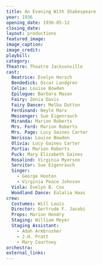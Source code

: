 ```yaml
---
title: An Evening With Shakespeare
year: 1936
opening_date: 1936-05-12
closing_date: 
layout: productions
featured_image: 
image_caption:
image_credit:
playbill: 
category: 
Theatre: Theatre Jacksonville
cast:
  Beatrice: Evelyn Horsch
  Bendedick: Oscar Landgren
  Celia: Louise Bowden
  Epilogue: Barbara Mason
  Fairy: Zenia Davis
  Fairy Dancer: Melba Dutton
  Ferdinand: Neyle Marx
  Messenger: Sue Eigenrauch
  Miranda: Marion Roberts
  Mrs. Ford: Marion Roberts
  Mrs. Page: Lucy Gaines Carter
  Nerissa: Louise Bowden
  Olivia: Lucy Gaines Carter
  Portia: Marion Roberts
  Puck: Mary Elizabeth Gaines
  Rosalind: Virginia Myerson
  Servitor: Sue Eigenrauch
  Singer:
    - George Hooten
    - Virginia Peace Johnson
  Viola: Evelyn B. Cox
  Woodland Dance: Eulalia Haas
crew:
  Costumes: Will Louis
  Director: Gertrude F. Jacobi
  Props: Marion Hendry
  Staging: William Meyer
  Staging Assistant:
    - Adah Armbrusher
    - J.H. Pratt
    - Mary Courtney
orchestra:
external_links:
---
```


